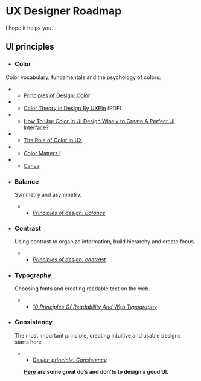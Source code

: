 # UX Designer Roadmap
I hope it helps you.

## UI principles
- ### Color
Color vocabulary, fundamentals and the psychology of colors.
  - -  [Principles of Design: Color](https://www.sitepoint.com/principles-of-design-colour/ "sitepoint.com")
  - - [Color Theory in Design By UXPin](https://s3.amazonaws.com/uxpin/uxpin_color_theory_in_web_ui_design.pdf?mkt_tok=eyJpIjoiTVdSak56SmhORGM1TW1VeCIsInQiOiJqV1hTMkIxK0hhSEN5cjlOSlJkWks0UVBDWjNzbzk0RHVMK3hPQWEwdmI1YUFNZVdCN1VRaVpGeXc4cEh2clhkOXNxSzhtVnJ2c1NRZDRLZllrODFoK2ZwM1wvWGZiYVlKZHQxbkpEcVJ6MFN3TTFvZkFkOVNQUlVZN29LWEZFYTIifQ%3D%3D "Color Theory in Design By UXPin") (PDF)
  - - [How To Use Color In UI Design Wisely to Create A Perfect UI Interface?](https://uxdesign.cc/how-to-use-color-in-ui-design-wisely-to-create-a-perfect-ui-interface-2af42f901f4 "How To Use Color In UI Design Wisely to Create A Perfect UI Interface?")
  - - [The Role of Color in UX](https://www.toptal.com/designers/ux/color-in-ux "The Role of Color in UX") 
  - - [Color Matters !](https://www.colormatters.com/ "Color Matters !")
  - - [Canva](https://www.canva.com/colors/ "Canva")

- ###  Balance

  Symmetry and asymmetry.

  - - [*Principles of design: Balance*](https://www.sitepoint.com/principles-of-good-design-balance/)

- ### Contrast

  Using contrast to organize information, build hierarchy and create focus.

  - -  [*Principles of design: contrast*](https://www.sitepoint.com/principles-of-design-contrast/)

- ### Typography

  Choosing fonts and creating readable text on the web.

  - - [*10 Principles Of Readability And Web Typography*](https://www.smashingmagazine.com/2009/03/10-principles-for-readable-web-typography/)

- ###  Consistency
	The most important principle, creating intuitive and usable designs starts here
  - - [*Design principle: Consistency*](https://uxdesign.cc/design-principle-consistency-6b0cf7e7339f)

    [**Here**](http://www.goodui.org/) **are some great do’s and don’ts to design a good UI.**
